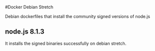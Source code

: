 #Docker Debian Stretch

Debian dockerfiles that install the community signed versions of node.js

## node.js 8.1.3

It installs the signed binaries successfully on debian stretch.
